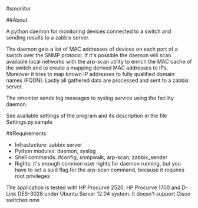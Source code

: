 ﻿#smonitor

##About

A python daemon for monitoring devices connected to a switch and sending results to a zabbix server.

The daemon gets a list of MAC addresses of devices on each port of a switch over the SNMP protocol. If it's possible the daemon will scan available local networks with the arp-scan utility to enrich the MAC cache of the switch and to create a mapping derived MAC addresses to IPs. Moreover it tries to map known IP addresses to fully qualified domain names (FQDN). Lastly all gathered data are processed and sent to a zabbix server.

The smonitor sends log messages to syslog service using the facility daemon.

See available settings of the program and its description in the file Settings.py.sample

##Requirements
 - Infrastucture: zabbix server
 - Python modules: daemon, syslog
 - Shell commands: ifconfig, snmpwalk, arp-scan, zabbix_sender
 - Rights: it's enough common user rights for daemon running, but you have to set a suid flag for the arp-scan command, because it requires root privileges

The application is tested with HP Procurve 2520, HP Procurve 1700 and D-Link DES-3028 under Ubuntu Server 12.04 system. It doesn't support Cisco switches now.
